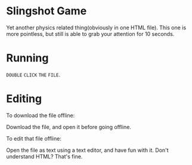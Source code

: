 # Slingshot Game

Yet another physics related thing(obviously in one HTML file). This one is more pointless, but still is able to grab your attention for 10 seconds.

# Running

`DOUBLE` `CLICK` `THE` `FILE`.

# Editing

To download the file offline:

Download the file, and open it before going offline. 

To edit that file offline:

Open the file as text using a text editor, and have fun with it. Don't understand HTML? That's fine.




